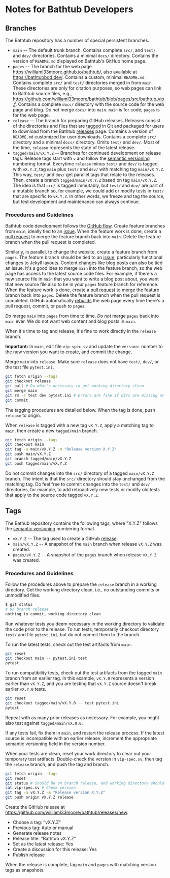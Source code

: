 # Notes for Bathtub Developers

## Branches
The Bathtub repository has a number of special persistent branches.
* `main` -- The default trunk branch.
  Contains complete `src/`, and `test/`, and `dev/` directories.
  Contains a minimal `docs/` directory.
  Contains the version of `README.md` displayed on Bathtub's GitHub home page.
* `pages` -- The branch for the web page <https://williaml33moore.github.io/bathtub/>, also available at <https://bathtubbdd.dev/>.
  Contains a custom, minimal `README.md`.
  Contains complete `src/` and `test/` directories merged in from `main`.
  These directories are only for citation purposes, so web pages can link to Bathtub source files, e.g., <https://github.com/williaml33moore/bathtub/blob/pages/src/bathtub_vip.f>.
  Contains a complete `docs/` directory with the source code for the web page and blog.
  Do _not_ merge `docs/` into `main`.
  `main` is for code; `pages` is for the web page.
* `release` -- The branch for preparing GitHub releases.
  Releases consist of the directories and files that are [tagged](https://github.com/williaml33moore/bathtub/tags) in Git and packaged for users to download from the Bathtub [releases](https://github.com/williaml33moore/bathtub/releases) page.
  Contains a version of `README.md` customized for user downloads.
  Contains a complete `src/` directory and a minimal `docs/` directory.
  Omits `test/` and `dev/`.
  Most of the time, `release` represents the state of the latest release.
* `tagged/main/vX.Y.Z` -- Branches for continued development on release tags.
  Release tags start with `v` and follow the [semantic versioning](https://semver.org/) numbering format.
  Everytime `release` minus `test/` and `dev/` is tagged with `vX.Y.Z`, tag `main` plus `test/` and `dev/` with matching tag `main/vX.Y.Z`.
  This way, `test/` and `dev/` get parallel tags that relate to the releases.
  Then, create a branch `tagged/main/vX.Y.Z` based on tag `main/vX.Y.Z`.
  The idea is that `src/` is tagged immutably, but `test/` and `dev/` are part of a mutable branch so, for example, we could add or modify tests in `test/` that are specific to `vX.Y.Z`.
  In other words, we freeze and tag the source, but test development and maintenance can always continue.

### Procedures and Guidelines
Bathtub code development follows the [GitHub flow](https://docs.github.com/en/get-started/using-github/github-flow).
Create feature branches from `main`, ideally tied to an [issue](https://github.com/williaml33moore/bathtub/issues).
When the feature work is done, create a [pull request](https://github.com/williaml33moore/bathtub/pulls) to merge the feature branch back into `main`.
Delete the feature branch when the pull request is completed.

Similarly, in parallel, to change the website, create a feature branch from `pages`.
The feature branch should be tied to an [issue](https://github.com/williaml33moore/bathtub/issues), particularly functional changes to Jekyll layouts.
Content changes like blog posts can also be tied an issue.
It's a good idea to merge `main` into the feature branch, so the web page has access to the latest source code files.
For example, if there's a new source file in `main` that you want to write a blog post about, you want that new source file also to be in your `pages` feature branch for reference.
When the feature work is done, create a [pull request](https://github.com/williaml33moore/bathtub/pulls) to merge the feature branch back into `pages`.
Delete the feature branch when the pull request is completed.
GitHub automatically [rebuilds](https://github.com/williaml33moore/bathtub/actions) the web page every time there's a pull request, commit, or push to `pages`.

_Do_ merge `main` into `pages` from time to time.
_Do not_ merge `pages` back into `main` ever.
We do not want web content and blog posts in `main`.

When it's time to tag and release, it's fine to work directly in the `release` branch.

__Important:__ In `main`, edit file `vip-spec.sv` and update the `version:` number to the new version you want to create, and commit the change.

Merge `main` into `release`.
Make sure `release` does not have `test/`, `dev/`, or the test file `pytest.ini`.
```sh
git fetch origin --tags
git checkout release
git pull # Do what's necessary to get working directory clean
git merge main
git rm -r test dev pytest.ini # Errors are fine if dirs are missing or unmanaged
git commit
```
The tagging procedures are detailed below.
When the tag is done, push `release` to origin.

When `release` is tagged with a new tag `vX.Y.Z`, apply a matching tag to `main`, then create a new `tagged/main` branch.
```sh
git fetch origin --tags
git checkout main
git tag -a main/vX.Y.Z -m "Release version X.Y.Z"
git push main/vX.Y.Z
git branch tagged/main/vX.Y.Z
git push tagged/main/vX.Y.Z
```
Do not commit changes into the `src/` directory of a tagged `main/vX.Y.Z` branch.
The intent is that the `src/` directory should stay unchanged from the matching tag.
Do feel free to commit changes into the `test/` and `dev/` directories, for example, to add retroactively new tests or modify old tests that apply to the source code tagged `vX.Y.Z`.

## Tags
The Bathub repository contains the following tags, where "X.Y.Z" follows the [semantic versioning](https://semver.org/) numbering format.
* `vX.Y.Z` -- The tag used to create a GitHub [release](https://github.com/williaml33moore/bathtub/releases/new).
* `main/vX.Y.Z` -- A snapshot of the `main` branch when release `vX.Y.Z` was created.
* `pages/vX.Y.Z` -- A snapshot of the `pages` branch when release `vX.Y.Z` was created.

### Procedures and Guidelines
Follow the procedures above to prepare the `release` branch in a working directory.
Get the working directory clean, i.e., no outstanding commits or unmodified files.
```sh
$ git status
# On branch release
nothing to commit, working directory clean
```
Run whatever tests you deem necessary in the working directory to validate the code prior to the release.
To run tests, temporarily checkout directory `test/` and file `pytest.ini`, but do not commit them to the branch.

To run the latest tests, check out the test artifacts from `main`:
```sh
git reset
git checkout main -- pytest.ini test
pytest
```

To run compatibility tests, check out the test artifacts from the tagged `main` branch from an earlier tag. In this example, `vX.Y.0` represents a version earlier than `vX.Y.Z`, and you are testing that `vX.Y.Z` source doesn't break earlier `vX.Y.0` tests.
```sh
git reset
git checkout tagged/main/vX.Y.0 -- test pytest.ini
pytest
```
Repeat with as many prior releases as necessary.
For example, you might also test against `tagged/main/vX.0.0`.

If any tests fail, fix them in `main`, and restart the release process.
If the latest source is incompatible with an earlier release, increment the appropriate semantic versioning field in the version number.

When your tests are clean, reset your work directory to clear out your temporary test artifacts.
Double-check the version in `vip-spec.sv`, then tag the `release` branch, and push the tag and branch.
```sh
git fetch origin --tags
git reset
git status # Should be on branch release, and working directory should be clean and up-to-date
cat vip-spec.sv # Check version
git tag -a vX.Y.Z -m "Release version X.Y.Z"
git push origin vX.Y.Z release
```
Create the GitHub release at <https://github.com/williaml33moore/bathtub/releases/new>.
* Choose a tag: "vX.Y.Z"
* Previous tag: Auto or manual
* Generate release notes
* Release title: "Bathtub vX.Y.Z"
* Set as the latest release: Yes
* Create a discussion for this release: Yes
* Publish release

When the release is complete, tag `main` and `pages` with matching version tags as snapshots.
```sh
```
